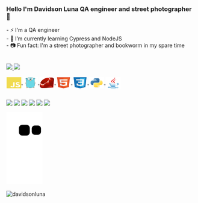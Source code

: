 ### Hello I'm Davidson Luna QA engineer and street photographer 👋
 <div>
- ⚡ I'm a QA engineer
 <br>
- 🌱 I’m currently learning Cypress and NodeJS
 <br>
- 📷  Fun fact: I'm a street photographer and bookworm in my spare time 
  <br> <br>
 </div>
 <br>
 <div>
  <a href="https://github.com/davidsonluna">
  <img height="180em" src="https://github-readme-stats.vercel.app/api?username=davidsonluna&show_icons=true&theme=dracula&include_all_commits=true&count_private=true"/>
  <img height="180em" src="https://github-readme-stats.vercel.app/api/top-langs/?username=davidsonluna&layout=compact&langs_count=7&theme=dracula"/>
</div>
<div style="display: inline_block"><br>
  <img align="center" alt="Luna-JS" height="30" width="40" src="https://raw.githubusercontent.com/devicons/devicon/master/icons/javascript/javascript-plain.svg">
  <img align="center" alt="Luna-GO" height="30" width="40" src="https://raw.githubusercontent.com/devicons/devicon/master/icons/go/go-original.svg">
  <img align="center" alt="Luna-Ruby" height="30" width="40" src="https://raw.githubusercontent.com/devicons/devicon/master/icons/ruby/ruby-original.svg">
  <img align="center" alt="Luna-HTML" height="30" width="40" src="https://raw.githubusercontent.com/devicons/devicon/master/icons/html5/html5-original.svg">
  <img align="center" alt="Luna-CSS" height="30" width="40" src="https://raw.githubusercontent.com/devicons/devicon/master/icons/css3/css3-original.svg">
  <img align="center" alt="Luna-Python" height="30" width="40" src="https://raw.githubusercontent.com/devicons/devicon/master/icons/python/python-original.svg">
  <img align="center" alt="Luna-Java" height="30" width="40" src="https://raw.githubusercontent.com/devicons/devicon/master/icons/java/java-original.svg">
</div>
</div>
  
  ##
 
<div> 
    <a href="https://instagram.com/davidsonluna" target="_blank"><img src="https://img.shields.io/badge/-Instagram-%23E4405F?style=for-the-badge&logo=instagram&logoColor=white" target="_blank"></a>
    <a href="https://www.twitch.tv/davidsonluna" target="_blank"><img src="https://img.shields.io/badge/Twitch-9146FF?style=for-the-badge&logo=twitch&logoColor=white" target="_blank"></a>
    <a href="mailto:davidsonluna@gmail.com"><img src="https://img.shields.io/badge/-Gmail-%23333?style=for-the-badge&logo=gmail&logoColor=white" target="_blank"></a>
    <a href="https://www.linkedin.com/in/DavidsonLuna" target="_blank"><img src="https://img.shields.io/badge/-LinkedIn-%230077B5?style=for-the-badge&logo=linkedin&logoColor=white" target="_blank"></a>  
  <a href="https://medium.com/@davidsonluna" target="_blank"><img src="https://img.shields.io/badge/Medium-12100E?style=for-the-badge&logo=medium&logoColor=white" target="_blank"></a> 
 <a href="https://twitter.com/DavidsonLuna" target="_blank"><img src="https://img.shields.io/badge/Twitter-1DA1F2?style=for-the-badge&logo=twitter&logoColor=white" target="_blank"></a>
 
 
  ![Snake animation](https://github.com/davidsonluna/davidsonluna/blob/output/github-contribution-grid-snake.svg)
 
</div>

<img src="https://komarev.com/ghpvc/?username=davidsonluna&color=green" alt="davidsonluna" /> 

